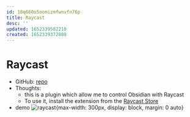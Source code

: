 ```yaml
---
id: 18q660o5oomizmfwnvfn76p
title: Raycast
desc: ''
updated: 1652339582210
created: 1652339372808
---
```

# Raycast

- GitHub: [repo](https://github.com/raycast/extensions/tree/f2b69474f85ca09286d17af0bf228298ed51baa6/extensions/obsidian/)
- Thoughts:
    - this is a plugin which allow me to control Obsidian with Raycast
    - To use it, install the extension from the [Raycast Store](https://www.raycast.com/marcjulian/obsidian)
- demo ![raycast](https://user-images.githubusercontent.com/67844154/161255751-8a460ca1-c38f-4133-adaa-909f7a450ab1.png){max-width: 300px, display: block, margin: 0 auto}